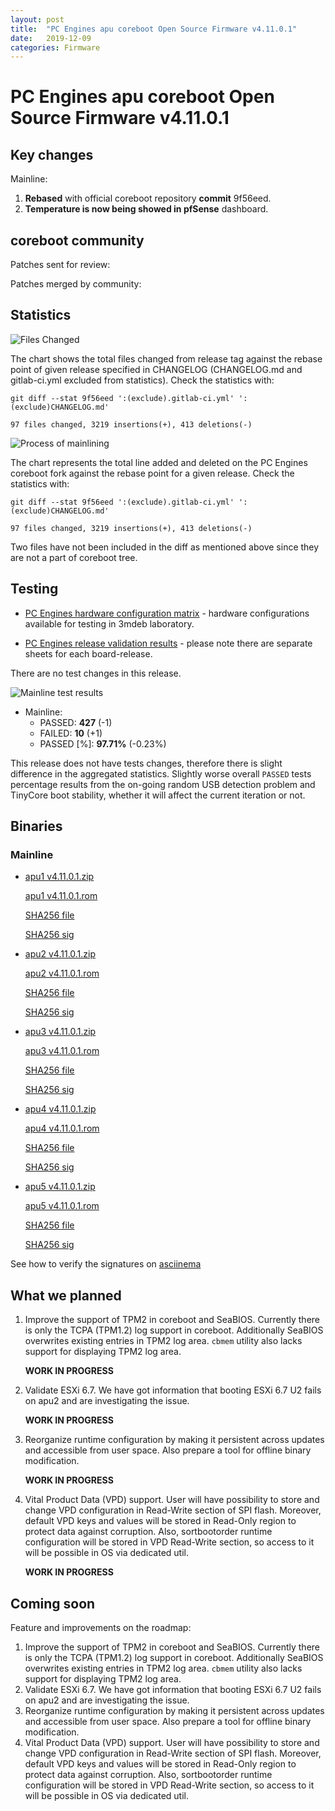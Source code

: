 ```yaml
---
layout: post
title:  "PC Engines apu coreboot Open Source Firmware v4.11.0.1"
date:   2019-12-09
categories: Firmware
---
```

# PC Engines apu coreboot Open Source Firmware v4.11.0.1

## Key changes

Mainline:

1. **Rebased** with official coreboot repository **commit** 9f56eed.
2. **Temperature is now being showed in pfSense** dashboard.


## coreboot community

Patches sent for review:

Patches merged by community:


## Statistics

![Files Changed](https://cloud.3mdeb.com/index.php/s/fx55cpRb2ScwLgf/preview)

The chart shows the total files changed from release tag against the rebase
point of given release specified in CHANGELOG (CHANGELOG.md and gitlab-ci.yml
excluded from statistics). Check the statistics with:

```
git diff --stat 9f56eed ':(exclude).gitlab-ci.yml' ':(exclude)CHANGELOG.md'
```

`97 files changed, 3219 insertions(+), 413 deletions(-)`

![Process of mainlining](https://cloud.3mdeb.com/index.php/s/95MLrFL7g2TpDJD/preview)

The chart represents the total line added and deleted on the PC Engines
coreboot fork against the rebase point for a given release. Check the
statistics with:

```
git diff --stat 9f56eed ':(exclude).gitlab-ci.yml' ':(exclude)CHANGELOG.md'
```

`97 files changed, 3219 insertions(+), 413 deletions(-)`

Two files have not been included in the diff as mentioned above since they are
not a part of coreboot tree.

## Testing

* [PC Engines hardware configuration matrix](https://cloud.3mdeb.com/index.php/s/ce829QADwA7sHx9/preview) - hardware configurations available for testing in 3mdeb laboratory.

* [PC Engines release validation results](https://3mdeb.us16.list-manage.com/track/click?u=fce95b885fc13fbf1db611816&id=96d9b426c0&e=16ffa34a09) - please note there are separate sheets for each board-release.

There are no test changes in this release.

![Mainline test results](https://cloud.3mdeb.com/index.php/s/Mx69zQBScReaDtK/preview)

* Mainline:
  * PASSED: **427** (-1)
  * FAILED: **10** (+1)
  * PASSED [%]: **97.71%** (-0.23%)

This release does not have tests changes, therefore there is slight difference
in the aggregated statistics. Slightly worse overall `PASSED` tests percentage
results from the on-going random USB detection problem and TinyCore boot
stability, whether it will affect the current iteration or not.

## Binaries

### Mainline

* [apu1 v4.11.0.1.zip](https://3mdeb.com/open-source-firmware/pcengines/apu1/apu1_v4.11.0.1.zip)

  [apu1 v4.11.0.1.rom](https://3mdeb.com/open-source-firmware/pcengines/apu1/apu1_v4.11.0.1.rom)

  [SHA256 file](https://3mdeb.com/open-source-firmware/pcengines/apu1/apu1_v4.11.0.1.SHA256)

  [SHA256 sig](https://3mdeb.com/open-source-firmware/pcengines/apu1/apu1_v4.11.0.1.SHA256.sig)

* [apu2 v4.11.0.1.zip](https://3mdeb.com/open-source-firmware/pcengines/apu2/apu2_v4.11.0.1.zip)

  [apu2 v4.11.0.1.rom](https://3mdeb.com/open-source-firmware/pcengines/apu2/apu2_v4.11.0.1.rom)

  [SHA256 file](https://3mdeb.com/open-source-firmware/pcengines/apu2/apu2_v4.11.0.1.SHA256)

  [SHA256 sig](https://3mdeb.com/open-source-firmware/pcengines/apu2/apu2_v4.11.0.1.SHA256.sig)

* [apu3 v4.11.0.1.zip](https://3mdeb.com/open-source-firmware/pcengines/apu3/apu3_v4.11.0.1.zip)

  [apu3 v4.11.0.1.rom](https://3mdeb.com/open-source-firmware/pcengines/apu3/apu3_v4.11.0.1.rom)

  [SHA256 file](https://3mdeb.com/open-source-firmware/pcengines/apu3/apu3_v4.11.0.1.SHA256)

  [SHA256 sig](https://3mdeb.com/open-source-firmware/pcengines/apu3/apu3_v4.11.0.1.SHA256.sig)

* [apu4 v4.11.0.1.zip](https://3mdeb.com/open-source-firmware/pcengines/apu4/apu4_v4.11.0.1.zip)

  [apu4 v4.11.0.1.rom](https://3mdeb.com/open-source-firmware/pcengines/apu4/apu4_v4.11.0.1.rom)

  [SHA256 file](https://3mdeb.com/open-source-firmware/pcengines/apu4/apu4_v4.11.0.1.SHA256)

  [SHA256 sig](https://3mdeb.com/open-source-firmware/pcengines/apu4/apu4_v4.11.0.1.SHA256.sig)

* [apu5 v4.11.0.1.zip](https://3mdeb.com/open-source-firmware/pcengines/apu5/apu5_v4.11.0.1.zip)

  [apu5 v4.11.0.1.rom](https://3mdeb.com/open-source-firmware/pcengines/apu5/apu5_v4.11.0.1.rom)

  [SHA256 file](https://3mdeb.com/open-source-firmware/pcengines/apu5/apu5_v4.11.0.1.SHA256)

  [SHA256 sig](https://3mdeb.com/open-source-firmware/pcengines/apu5/apu5_v4.11.0.1.SHA256.sig)

See how to verify the signatures on [asciinema](https://asciinema.org/a/227035)

[1]: https://en.wikipedia.org/wiki/ROCA_vulnerability
[2]: https://github.com/pcengines/apu2-documentation/blob/master/docs/research/ROCA.md
[3]: https://github.com/pcengines/apu2-documentation/blob/master/docs/os-status.md

## What we planned

1. Improve the support of TPM2 in coreboot and SeaBIOS. Currently there is only
   the TCPA (TPM1.2) log support in coreboot. Additionally SeaBIOS overwrites
   existing entries in TPM2 log area. `cbmem` utility also lacks support for
   displaying TPM2 log area.

   **WORK IN PROGRESS**

2. Validate ESXi 6.7. We have got information that booting ESXi 6.7 U2 fails on
   apu2 and are investigating the issue.

   **WORK IN PROGRESS**

3. Reorganize runtime configuration by making it persistent across updates and
   accessible from user space. Also prepare a tool for offline binary
   modification.

   **WORK IN PROGRESS**

4. Vital Product Data (VPD) support. User will have possibility to store
   and change VPD configuration in Read-Write section of SPI flash. Moreover,
   default VPD keys and values will be stored in Read-Only region to protect
   data against corruption. Also, sortbootorder runtime configuration will be
   stored in VPD Read-Write section, so access to it will be possible in OS
   via dedicated util.

   **WORK IN PROGRESS**

## Coming soon

Feature and improvements on the roadmap:

1. Improve the support of TPM2 in coreboot and SeaBIOS. Currently there is only
   the TCPA (TPM1.2) log support in coreboot. Additionally SeaBIOS overwrites
   existing entries in TPM2 log area. `cbmem` utility also lacks support for
   displaying TPM2 log area.
2. Validate ESXi 6.7. We have got information that booting ESXi 6.7 U2 fails on
   apu2 and are investigating the issue.
3. Reorganize runtime configuration by making it persistent across updates and
   accessible from user space. Also prepare a tool for offline binary
   modification.
4. Vital Product Data (VPD) support. User will have possibility to store
   and change VPD configuration in Read-Write section of SPI flash. Moreover,
   default VPD keys and values will be stored in Read-Only region to protect
   data against corruption. Also, sortbootorder runtime configuration will be
   stored in VPD Read-Write section, so access to it will be possible in OS
   via dedicated util.
